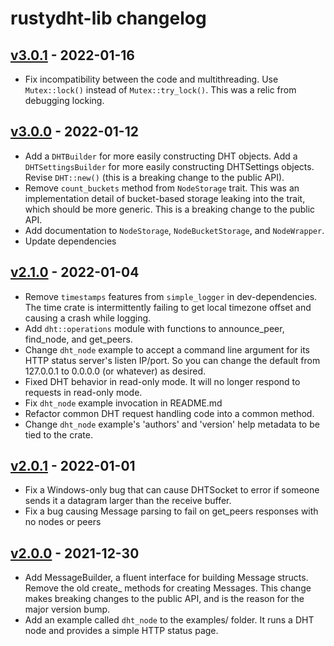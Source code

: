 # rustydht-lib changelog

## [v3.0.1] - 2022-01-16
* Fix incompatibility between the code and multithreading. Use `Mutex::lock()` instead of `Mutex::try_lock()`. This was a relic from debugging locking.

## [v3.0.0] - 2022-01-12
* Add a `DHTBuilder` for more easily constructing DHT objects. Add a `DHTSettingsBuilder` for more easily constructing DHTSettings objects. Revise `DHT::new()` (this is a breaking change to the public API).
* Remove `count_buckets` method from `NodeStorage` trait. This was an implementation detail of bucket-based storage leaking into the trait, which should be more generic. This is a breaking change to the public API.
* Add documentation to `NodeStorage`, `NodeBucketStorage`, and `NodeWrapper`.
* Update dependencies

## [v2.1.0] - 2022-01-04
* Remove `timestamps` features from `simple_logger` in dev-dependencies. The time crate is intermittently failing to get local timezone offset and causing a crash while logging.
* Add `dht::operations` module with functions to announce_peer, find_node, and get_peers.
* Change `dht_node` example to accept a command line argument for its HTTP status server's listen IP/port. So you can change the default from 127.0.0.1 to 0.0.0.0 (or whatever) as desired.
* Fixed DHT behavior in read-only mode. It will no longer respond to requests in read-only mode.
* Fix `dht_node` example invocation in README.md
* Refactor common DHT request handling code into a common method.
* Change `dht_node` example's 'authors' and 'version' help metadata to be tied to the crate.

## [v2.0.1] - 2022-01-01
* Fix a Windows-only bug that can cause DHTSocket to error if someone sends it a datagram larger than the receive buffer.
* Fix a bug causing Message parsing to fail on get_peers responses with no nodes or peers

## [v2.0.0] - 2021-12-30
* Add MessageBuilder, a fluent interface for building Message structs. Remove the old create_ methods for creating Messages. This change makes breaking changes to the public API, and is the reason for the major version bump.
* Add an example called `dht_node` to the examples/ folder. It runs a DHT node and provides a simple HTTP status page.

[v3.0.1]: https://github.com/raptorswing/rustydht-lib/compare/v3.0.0...v3.0.1
[v3.0.0]: https://github.com/raptorswing/rustydht-lib/compare/v2.1.0...v3.0.0
[v2.1.0]: https://github.com/raptorswing/rustydht-lib/compare/v2.0.1...v2.1.0
[v2.0.1]: https://github.com/raptorswing/rustydht-lib/compare/v2.0.0...v2.0.1
[v2.0.0]: https://github.com/raptorswing/rustydht-lib/compare/v1.0.0...v2.0.0